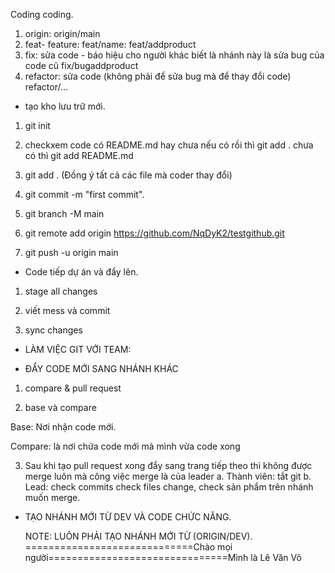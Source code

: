 Coding coding.

1. origin: origin/main
2. feat- feature: feat/name: feat/addproduct 
3. fix: sửa code - báo hiệu cho người khác biết là nhánh này là sửa bug của code cũ fix/bugaddproduct
4. refactor: sửa code (không phải để sửa bug mà để thay đổi code) refactor/...

- tạo kho lưu trữ mới.

1. git init 

2. checkxem code  có README.md hay chưa nếu có rồi thì git add . chưa có thì git add README.md

3. git add . (Đồng ý tất cả các file mà coder thay đổi)

4. git commit -m "first commit".

5. git branch -M main

6. git remote add origin https://github.com/NqDyK2/testgithub.git

7. git push -u origin main 

- Code tiếp dự án và đẩy lên.

1. stage all changes

2. viết mess và commit 

3. sync changes

+ LÀM VIỆC GIT VỚI TEAM:

 - ĐẨY CODE MỚI SANG NHÁNH KHÁC

 1. compare & pull request

 2. base và compare

 Base: Nơi nhận code mới.

 Compare: là nơi chứa code mới mà mình vừa code xong 

 3. Sau khi tạo pull request xong đẩy sang trang tiếp theo thì không được merge luôn mà công việc merge là của leader
    a. Thành viên: tắt git 
    b. Lead: check commits check files change, check sản phẩm trên nhánh muốn merge.

 - TẠO NHÁNH MỚI TỪ DEV VÀ CODE CHỨC NĂNG.

    NOTE: LUÔN PHẢI TẠO NHÁNH MỚI TỪ (ORIGIN/DEV).
    =============================Chào mọi người===============================Mình là Lê Văn Võ
